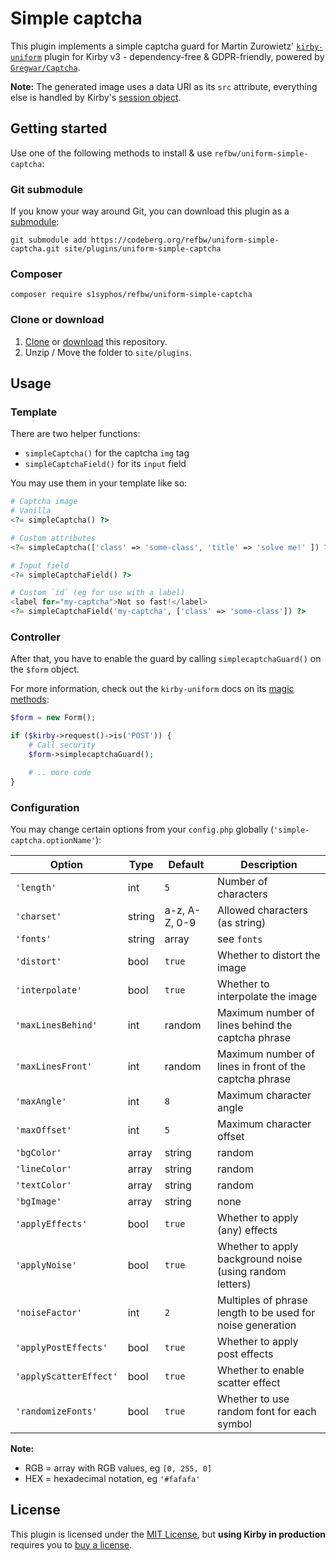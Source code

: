 # Simple captcha

This plugin implements a simple captcha guard for Martin Zurowietz' [`kirby-uniform`](https://github.com/mzur/kirby-uniform) plugin for Kirby v3 - dependency-free & GDPR-friendly, powered by [`Gregwar/Captcha`](https://github.com/Gregwar/Captcha).

**Note:** The generated image uses a data URI as its `src` attribute, everything else is handled by Kirby's [session object](https://getkirby.com/docs/reference/objects/cms/app/session).


## Getting started

Use one of the following methods to install & use `refbw/uniform-simple-captcha`:


### Git submodule

If you know your way around Git, you can download this plugin as a [submodule](https://github.com/blog/2104-working-with-submodules):

```text
git submodule add https://codeberg.org/refbw/uniform-simple-captcha.git site/plugins/uniform-simple-captcha
```


### Composer

```text
composer require s1syphos/refbw/uniform-simple-captcha
```


### Clone or download

1. [Clone](https://codeberg.org/refbw/uniform-simple-captcha.git) or [download](https://codeberg.org/refbw/uniform-simple-captcha/archive/main.zip) this repository.
2. Unzip / Move the folder to `site/plugins`.


## Usage

### Template

There are two helper functions:

- `simpleCaptcha()` for the captcha `img` tag
- `simpleCaptchaField()` for its `input` field

You may use them in your template like so:

```php
# Captcha image
# Vanilla
<?= simpleCaptcha() ?>

# Custom attributes
<?= simpleCaptcha(['class' => 'some-class', 'title' => 'solve me!' ]) ?>

# Input field
<?= simpleCaptchaField() ?>

# Custom `id` (eg for use with a label)
<label for="my-captcha">Not so fast!</label>
<?= simpleCaptchaField('my-captcha', ['class' => 'some-class']) ?>
```


### Controller

After that, you have to enable the guard by calling `simplecaptchaGuard()` on the `$form` object.

For more information, check out the `kirby-uniform` docs on its [magic methods](https://kirby-uniform.readthedocs.io/en/latest/guards/guards/#magic-methods):

```php
$form = new Form();

if ($kirby->request()->is('POST')) {
    # Call security
    $form->simplecaptchaGuard();

    # .. more code
}
```


### Configuration

You may change certain options from your `config.php` globally (`'simple-captcha.optionName'`):

| Option                 | Type         | Default       | Description                                                |
| ---------------------- | ------------ | ------------- | ---------------------------------------------------------- |
| `'length'`             | int          | `5`           | Number of characters                                       |
| `'charset'`            | string       | a-z, A-Z, 0-9 | Allowed characters (as string)                             |
| `'fonts'`              | string|array | see `fonts`   | Path(s) to font file(s)                                    |
| `'distort'`            | bool         | `true`        | Whether to distort the image                               |
| `'interpolate'`        | bool         | `true`        | Whether to interpolate the image                           |
| `'maxLinesBehind'`     | int          | random        | Maximum number of lines behind the captcha phrase          |
| `'maxLinesFront'`      | int          | random        | Maximum number of lines in front of the captcha phrase     |
| `'maxAngle'`           | int          | `8`           | Maximum character angle                                    |
| `'maxOffset'`          | int          | `5`           | Maximum character offset                                   |
| `'bgColor'`            | array|string | random        | Background color, RGB, HEX or `'transparent'`              |
| `'lineColor'`          | array|string | random        | Line color, RGB or HEX                                     |
| `'textColor'`          | array|string | random        | Text color, RGB or HEX                                     |
| `'bgImage'`            | array|string | none          | Path to background image                                   |
| `'applyEffects'`       | bool         | `true`        | Whether to apply (any) effects                             |
| `'applyNoise'`         | bool         | `true`        | Whether to apply background noise (using random letters)   |
| `'noiseFactor'`        | int          | `2`           | Multiples of phrase length to be used for noise generation |
| `'applyPostEffects'`   | bool         | `true`        | Whether to apply post effects                              |
| `'applyScatterEffect'` | bool         | `true`        | Whether to enable scatter effect                           |
| `'randomizeFonts'`     | bool         | `true`        | Whether to use random font for each symbol                 |

**Note:**
- RGB = array with RGB values, eg `[0, 255, 0]`
- HEX = hexadecimal notation, eg `'#fafafa'`


## License

This plugin is licensed under the [MIT License](LICENSE), but **using Kirby in production** requires you to [buy a license](https://getkirby.com/buy).
